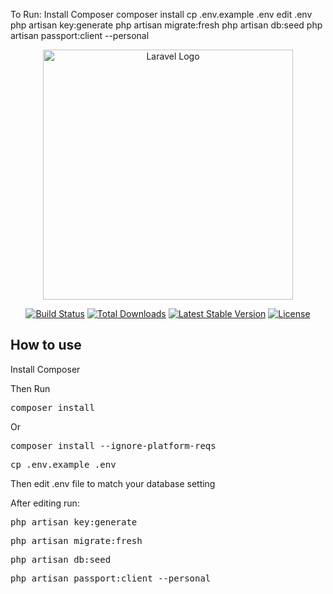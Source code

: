 To Run:
Install Composer
composer install
cp .env.example .env
edit .env
php artisan key:generate
php artisan migrate:fresh
php artisan db:seed
php artisan passport:client --personal







<p align="center"><a href="https://laravel.com" target="_blank"><img src="https://raw.githubusercontent.com/laravel/art/master/logo-lockup/5%20SVG/2%20CMYK/1%20Full%20Color/laravel-logolockup-cmyk-red.svg" width="400" alt="Laravel Logo"></a></p>

<p align="center">
<a href="https://github.com/laravel/framework/actions"><img src="https://github.com/laravel/framework/workflows/tests/badge.svg" alt="Build Status"></a>
<a href="https://packagist.org/packages/laravel/framework"><img src="https://img.shields.io/packagist/dt/laravel/framework" alt="Total Downloads"></a>
<a href="https://packagist.org/packages/laravel/framework"><img src="https://img.shields.io/packagist/v/laravel/framework" alt="Latest Stable Version"></a>
<a href="https://packagist.org/packages/laravel/framework"><img src="https://img.shields.io/packagist/l/laravel/framework" alt="License"></a>
</p>

## How to use
<p>Install Composer</p>
<p>Then Run</p>
<pre>composer install</pre>
<p>Or</p>
<pre>composer install --ignore-platform-reqs</pre>
<pre>cp .env.example .env</pre>
<p>Then edit .env file to match your database setting</p>
<p>After editing run:</p>
<pre>php artisan key:generate</pre>
<pre>php artisan migrate:fresh</pre>
<pre>php artisan db:seed</pre>
<pre>php artisan passport:client --personal</pre> 